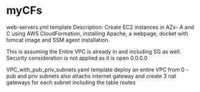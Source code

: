 # myCFs
web-servers.yml template
Description: Create EC2 instances in AZs- A and C using AWS CloudFormation, installing Apache, a webpage, docket with tomcat image and SSM agent installation.

This is assuming the Entire VPC is already in and including SG as well.
Security consideration is not applied as it is open 0.0.0.0

VPC_with_pub_priv_subnets.yaml template
deploy an entire VPC from 0 - pub and priv subnets also attachs internet gateway and create 3 nat gateways for each subnet including the table routes
